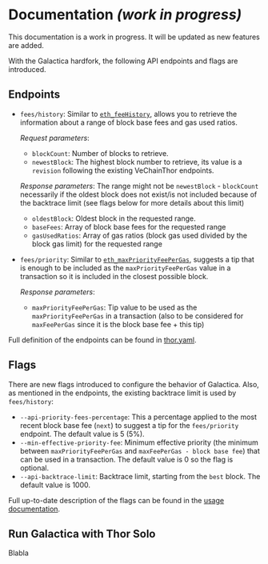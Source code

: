 # Documentation *(work in progress)*

This documentation is a work in progress. It will be updated as new features are added.

With the Galactica hardfork, the following API endpoints and flags are introduced.

## Endpoints

- `fees/history`: Similar to [`eth_feeHistory`](https://docs.metamask.io/services/reference/ethereum/json-rpc-methods/eth_feehistory/), allows you to retrieve the information about a range of block base fees and gas used ratios. 

    _Request parameters_:

    - `blockCount`: Number of blocks to retrieve.
    - `newestBlock`: The highest block number to retrieve, its value is a `revision` following the existing VeChainThor endpoints.

    _Response parameters_:
    The range might not be `newestBlock` - `blockCount` necessarily if the oldest block does not exist/is not included because of the backtrace limit (see flags below for more details about this limit)

    - `oldestBlock`: Oldest block in the requested range. 
    - `baseFees`: Array of block base fees for the requested range
    - `gasUsedRatios`: Array of gas ratios (block gas used divided by the block gas limit) for the requested range

- `fees/priority`: Similar to [`eth_maxPriorityFeePerGas`](https://docs.metamask.io/services/reference/ethereum/json-rpc-methods/eth_maxpriorityfeepergas/), suggests a tip that is enough to be included as the `maxPriorityFeePerGas` value in a transaction so it is included in the closest possible block.

    _Response parameters_:
    - `maxPriorityFeePerGas`: Tip value to be used as the `maxPriorityFeePerGas` in a transaction (also to be considered for `maxFeePerGas` since it is the block base fee + this tip)

Full definition of the endpoints can be found in [thor.yaml](../../thor/api/doc/thor.yaml).

## Flags

There are new flags introduced to configure the behavior of Galactica. Also, as mentioned in the endpoints, the existing backtrace limit is used by `fees/history`:

- `--api-priority-fees-percentage`: This a percentage applied to the most recent block base fee (`next`) to suggest a tip for the `fees/priority` endpoint. The default value is 5 (5%).
- `--min-effective-priority-fee`: Minimum effective priority (the minimum between `maxPriorityFeePerGas` and `maxFeePerGas - block base fee`) that can be used in a transaction. The default value is 0 so the flag is optional.
- `--api-backtrace-limit`: Backtrace limit, starting from the `best` block. The default value is 1000.

Full up-to-date description of the flags can be found in the [usage documentation](../../thor/docs/usage.md).

## Run Galactica with Thor Solo

Blabla